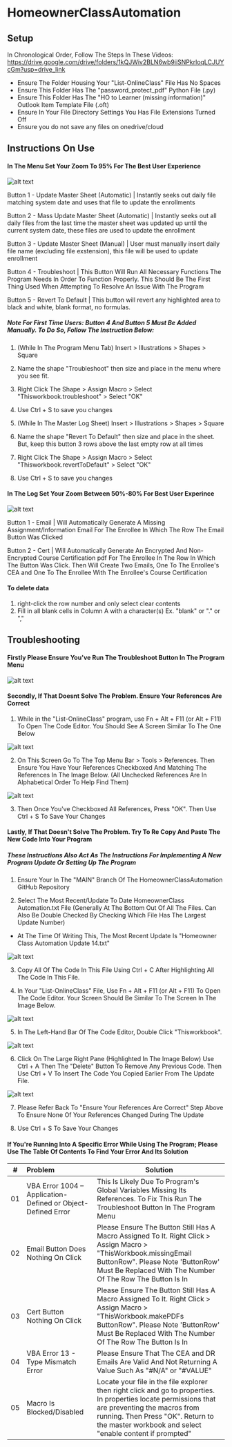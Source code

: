 # HomeownerClassAutomation

## Setup
  In Chronological Order, Follow The Steps In These Videos: https://drive.google.com/drive/folders/1kQJWiv2BLN6wb9iiSNPkrloqLCJUYcGm?usp=drive_link 

  - Ensure The Folder Housing Your "List-OnlineClass" File Has No Spaces
  - Ensure This Folder Has The "password_protect_pdf" Python File (.py)
  - Ensure This Folder Has The "HO to Learner (missing information)" Outlook Item Template File (.oft)
  - Ensure In Your File Directory Settings You Has File Extensions Turned Off
  - Ensure you do not save any files on onedrive/cloud

## Instructions On Use

#### In The Menu Set Your Zoom To 95% For The Best User Experience

![alt text](https://github.com/Ross-Ede/HomeownerClassAutomation/blob/main/images/image-2.png?raw=true)

Button 1 - Update Master Sheet (Automatic) | Instantly seeks out daily file matching system date and uses that file to update the enrollments

Button 2 - Mass Update Master Sheet (Automatic) | Instantly seeks out all daily files from the last time the master sheet was updated up until the current system date, these files are used to update the enrollment

Button 3 - Update Master Sheet (Manual) | User must manually insert daily file name (excluding file exstension), this file will be used to update enrollment

Button 4 - Troubleshoot | This Button Will Run All Necessary Functions The Program Needs In Order To Function Properly. This Should Be The First Thing Used When Attempting To Resolve An Issue With The Program

Button 5 - Revert To Default | This button will revert any highlighted area to black and white, blank format, no formulas.

##### Note For First Time Users: Button 4 And Button 5 Must Be Added Manually. To Do So, Follow The Instruction Below:
  1. (While In The Program Menu Tab) Insert > Illustrations > Shapes > Square
  2. Name the shape "Troubleshoot" then size and place in the menu where you see fit.
  3. Right Click The Shape > Assign Macro > Select "Thisworkbook.troubleshoot" > Select "OK"
  4. Use Ctrl + S to save you changes

  1. (While In The Master Log Sheet) Insert > Illustrations > Shapes > Square
  2. Name the shape "Revert To Default" then size and place in the sheet. But, keep this button 3 rows above the last empty row at all times
  3. Right Click The Shape > Assign Macro > Select "Thisworkbook.revertToDefault" > Select "OK"
  4. Use Ctrl + S to save you changes

#### In The Log Set Your Zoom Between 50%-80% For Best User Experince

![alt text](https://github.com/Ross-Ede/HomeownerClassAutomation/blob/main/images/image-1.png?raw=true)

Button 1 - Email | Will Automatically Generate A Missing Assignment/Information Email For The Enrollee In Which The Row The Email Button Was Clicked

Button 2 - Cert | Will Automatically Generate An Encrypted And Non-Encrypted Course Certification pdf For The Enrollee In The Row In Which The Button Was Click. Then Will Create Two Emails, One To The Enrollee's CEA and One To The Enrollee With The Enrollee's Course Certification

#### To delete data
  1. right-click the row number and only select clear contents
  2. Fill in all blank cells in Column A with a character(s) Ex. "blank" or "." or "," 

## Troubleshooting

#### Firstly Please Ensure You've Run The Troubleshoot Button In The Program Menu

![alt text](https://github.com/Ross-Ede/HomeownerClassAutomation/blob/main/images/image-3.png?raw=true)

#### Secondly, If That Doesnt Solve The Problem. Ensure Your References Are Correct

1. While in the "List-OnlineClass" program, use Fn + Alt + F11 (or Alt + F11) To Open The Code Editor. You Should See A Screen Similar To The One Below

![alt text](https://github.com/Ross-Ede/HomeownerClassAutomation/blob/main/images/image.png?raw=true)


2. On This Screen Go To The Top Menu Bar > Tools > References. Then Ensure You Have Your References Checkboxed And Matching The References In The Image Below. (All Unchecked References Are In Alphabetical Order To Help Find Them)

![alt text](https://github.com/Ross-Ede/HomeownerClassAutomation/blob/main/images/image-4.png?raw=true)

3. Then Once You've Checkboxed All References, Press "OK". Then Use Ctrl + S To Save Your Changes

#### Lastly, If That Doesn't Solve The Problem. Try To Re Copy And Paste The New Code Into Your Program 
##### These Instructions Also Act As The Instructions For Implementing A New Program Update Or Setting Up The Program

1. Ensure Your In The "MAIN" Branch Of The HomeownerClassAutomation GitHub Repository

2. Select The Most Recent/Update To Date HomeownerClass Automation.txt File (Generally At The Bottom Out Of All The Files. Can Also Be Double Checked By Checking Which File Has The Largest Update Number)
  - At The Time Of Writing This, The Most Recent Update Is "Homeowner Class Automation Update 14.txt"

![alt text](https://github.com/Ross-Ede/HomeownerClassAutomation/blob/main/images/image-5.png?raw=true)

3. Copy All Of The Code In This File Using Ctrl + C After Highlighting All The Code In This File.

4. In Your "List-OnlineClass" File, Use Fn + Alt + F11 (or Alt + F11) To Open The Code Editor. Your Screen Should Be Similar To The Screen In The Image Below.

![alt text](https://github.com/Ross-Ede/HomeownerClassAutomation/blob/main/images/image.png?raw=true)

5. In The Left-Hand Bar Of The Code Editor, Double Click "Thisworkbook". 

![alt text](https://github.com/Ross-Ede/HomeownerClassAutomation/blob/main/images/image-6.png?raw=true)

6. Click On The Large Right Pane (Highlighted In The Image Below) Use Ctrl + A Then The "Delete" Button To Remove Any Previous Code. Then Use Ctrl + V To Insert The Code You Copied Earlier From The Update File.

![alt text](https://github.com/Ross-Ede/HomeownerClassAutomation/blob/main/images/image-7.png?raw=true)

7. Please Refer Back To "Ensure Your References Are Correct" Step Above To Ensure None Of Your References Changed During The Update

8. Use Ctrl + S To Save Your Changes

#### If You're Running Into A Specific Error While Using The Program; Please Use The Table Of Contents To Find Your Error And Its Solution

| # | Problem | Solution |
|---|:--------|----------|
| 01 | VBA Error 1004 – Application-Defined or Object-Defined Error | This Is Likely Due To Program's Global Variables Missing Its References. To Fix This Run The Troubleshoot Button In The Program Menu |
| 02 | Email Button Does Nothing On Click | Please Ensure The Button Still Has A Macro Assigned To It. Right Click > Assign Macro > "ThisWorkbook.missingEmail ButtonRow". Please Note 'ButtonRow' Must Be Replaced With The Number Of The Row The Button Is In |
| 03 | Cert Button Nothing On Click | Please Ensure The Button Still Has A Macro Assigned To It. Right Click > Assign Macro > "ThisWorkbook.makePDFs ButtonRow". Please Note 'ButtonRow' Must Be Replaced With The Number Of The Row The Button Is In |
| 04 | VBA Error 13 - Type Mismatch Error | Please Ensure That The CEA and DR Emails Are Valid And Not Returning A Value Such As "#N/A" or "#VALUE" |
| 05 | Macro Is Blocked/Disabled | Locate your file in the file explorer then right click and go to properties. In properties locate permissions that are preventing the macros from running. Then Press "OK". Return to the master workbook and select "enable content if prompted" |

